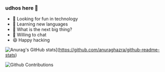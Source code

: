 ### udhos here 👋

- 🔭 Looking for fun in technology
- 🌱 Learning new languages
- 🤔 What is the next big thing?
- 💬 Willing to chat
- 😄 Happy hacking

![Anurag's GitHub stats](https://github-readme-stats.vercel.app/api?username=udhos&theme=nightowl)](https://github.com/anuraghazra/github-readme-stats)

![Github Contributions](https://github-readme-streak-stats.herokuapp.com/?user=udhos&theme=dark)

